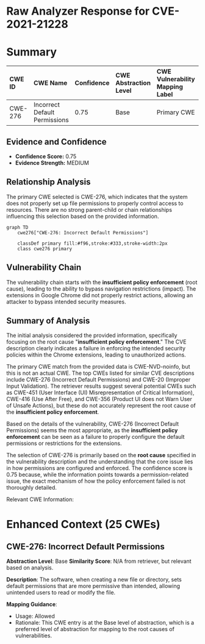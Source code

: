 # Raw Analyzer Response for CVE-2021-21228

# Summary
| CWE ID    | CWE Name                                                        | Confidence | CWE Abstraction Level | CWE Vulnerability Mapping Label | CWE-Vulnerability Mapping Notes |
| :-------- | :-------------------------------------------------------------- | :--------- | :---------------------- | :------------------------------ | :------------------------------ |
| CWE-276   | Incorrect Default Permissions                                   | 0.75       | Base                    | Primary CWE                     | Allowed                       |

## Evidence and Confidence

*   **Confidence Score:** 0.75
*   **Evidence Strength:** MEDIUM

## Relationship Analysis

The primary CWE selected is CWE-276, which indicates that the system does not properly set up file permissions to properly control access to resources. There are no strong parent-child or chain relationships influencing this selection based on the provided information.

```mermaid
graph TD
    cwe276["CWE-276: Incorrect Default Permissions"]
    
    classDef primary fill:#f96,stroke:#333,stroke-width:2px
    class cwe276 primary
```

## Vulnerability Chain

The vulnerability chain starts with the **insufficient policy enforcement** (root cause), leading to the ability to bypass navigation restrictions (impact). The extensions in Google Chrome did not properly restrict actions, allowing an attacker to bypass intended security measures.

## Summary of Analysis

The initial analysis considered the provided information, specifically focusing on the root cause "**insufficient policy enforcement**." The CVE description clearly indicates a failure in enforcing the intended security policies within the Chrome extensions, leading to unauthorized actions.

The primary CWE match from the provided data is CWE-NVD-noinfo, but this is not an actual CWE. The top CWEs listed for similar CVE descriptions include CWE-276 (Incorrect Default Permissions) and CWE-20 (Improper Input Validation). The retriever results suggest several potential CWEs such as CWE-451 (User Interface (UI) Misrepresentation of Critical Information), CWE-416 (Use After Free), and CWE-356 (Product UI does not Warn User of Unsafe Actions), but these do not accurately represent the root cause of the **insufficient policy enforcement**.

Based on the details of the vulnerability, CWE-276 (Incorrect Default Permissions) seems the most appropriate, as the **insufficient policy enforcement** can be seen as a failure to properly configure the default permissions or restrictions for the extensions.

The selection of CWE-276 is primarily based on the **root cause** specified in the vulnerability description and the understanding that the core issue lies in how permissions are configured and enforced. The confidence score is 0.75 because, while the information points towards a permission-related issue, the exact mechanism of how the policy enforcement failed is not thoroughly detailed.

Relevant CWE Information:

# Enhanced Context (25 CWEs)

## CWE-276: Incorrect Default Permissions
**Abstraction Level**: Base
**Similarity Score**: N/A from retriever, but relevant based on analysis.

**Description**:
The software, when creating a new file or directory, sets default permissions that are more permissive than intended, allowing unintended users to read or modify the file.

**Mapping Guidance**:
- Usage: Allowed
- Rationale: This CWE entry is at the Base level of abstraction, which is a preferred level of abstraction for mapping to the root causes of vulnerabilities.